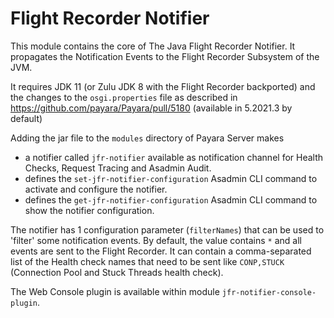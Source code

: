 # Flight Recorder Notifier

This module contains the core of The Java Flight Recorder Notifier. It propagates the Notification Events to the Flight Recorder Subsystem of the JVM.

It requires JDK 11 (or Zulu JDK 8 with the Flight Recorder backported) and the changes to the `osgi.properties` file as described in https://github.com/payara/Payara/pull/5180 (available in 5.2021.3 by default)

Adding the jar file to the `modules` directory of Payara Server makes
- a notifier called `jfr-notifier` available as notification channel for Health Checks, Request Tracing and Asadmin Audit.
- defines the `set-jfr-notifier-configuration` Asadmin CLI command to activate and configure the notifier.
- defines the `get-jfr-notifier-configuration` Asadmin CLI command to show the notifier configuration.

The notifier has 1 configuration parameter (`filterNames`) that can be used to 'filter' some notification events.  By default, the value contains `*` and all events are sent to the Flight Recorder. It can contain a comma-separated list of the Health check names that need to be sent like `CONP,STUCK`  (Connection Pool and Stuck Threads health check).

The Web Console plugin is available within module `jfr-notifier-console-plugin`.